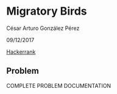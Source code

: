 # Migratory Birds
César Arturo González Pérez

09/12/2017

[Hackerrank](https://www.hackerrank.com/challenges/migratory-birds/)

## Problem
COMPLETE PROBLEM DOCUMENTATION